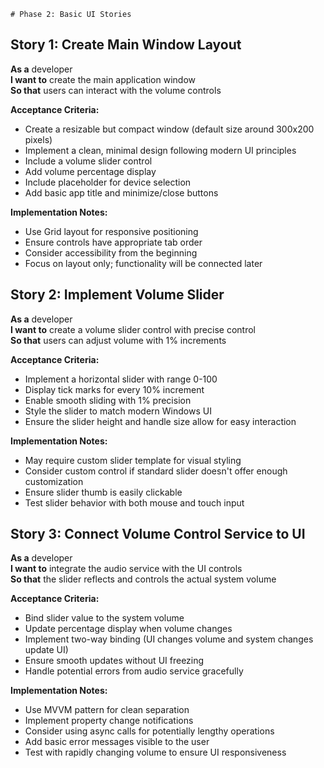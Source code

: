     # Phase 2: Basic UI Stories

## Story 1: Create Main Window Layout
**As a** developer  
**I want to** create the main application window  
**So that** users can interact with the volume controls  

**Acceptance Criteria:**
- Create a resizable but compact window (default size around 300x200 pixels)
- Implement a clean, minimal design following modern UI principles
- Include a volume slider control
- Add volume percentage display
- Include placeholder for device selection
- Add basic app title and minimize/close buttons

**Implementation Notes:**
- Use Grid layout for responsive positioning
- Ensure controls have appropriate tab order
- Consider accessibility from the beginning
- Focus on layout only; functionality will be connected later

## Story 2: Implement Volume Slider
**As a** developer  
**I want to** create a volume slider control with precise control  
**So that** users can adjust volume with 1% increments  

**Acceptance Criteria:**
- Implement a horizontal slider with range 0-100
- Display tick marks for every 10% increment
- Enable smooth sliding with 1% precision
- Style the slider to match modern Windows UI
- Ensure the slider height and handle size allow for easy interaction

**Implementation Notes:**
- May require custom slider template for visual styling
- Consider custom control if standard slider doesn't offer enough customization
- Ensure slider thumb is easily clickable
- Test slider behavior with both mouse and touch input

## Story 3: Connect Volume Control Service to UI
**As a** developer  
**I want to** integrate the audio service with the UI controls  
**So that** the slider reflects and controls the actual system volume  

**Acceptance Criteria:**
- Bind slider value to the system volume
- Update percentage display when volume changes
- Implement two-way binding (UI changes volume and system changes update UI)
- Ensure smooth updates without UI freezing
- Handle potential errors from audio service gracefully

**Implementation Notes:**
- Use MVVM pattern for clean separation
- Implement property change notifications
- Consider using async calls for potentially lengthy operations
- Add basic error messages visible to the user
- Test with rapidly changing volume to ensure UI responsiveness